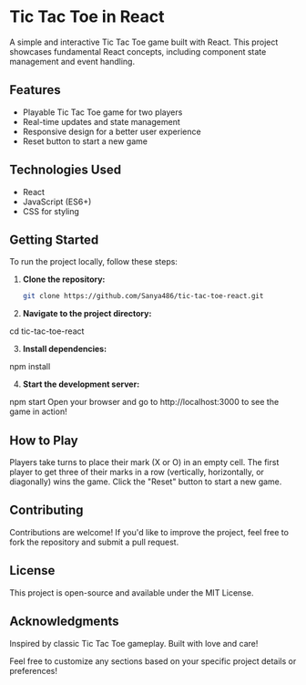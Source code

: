 # Tic Tac Toe in React

A simple and interactive Tic Tac Toe game built with React. This project showcases fundamental React concepts, including component state management and event handling.

## Features

- Playable Tic Tac Toe game for two players
- Real-time updates and state management
- Responsive design for a better user experience
- Reset button to start a new game

## Technologies Used

- React
- JavaScript (ES6+)
- CSS for styling

## Getting Started

To run the project locally, follow these steps:

1. **Clone the repository:**

   ```bash
   git clone https://github.com/Sanya486/tic-tac-toe-react.git
   ```

2. **Navigate to the project directory:**

cd tic-tac-toe-react

3. **Install dependencies:**

npm install 

4. **Start the development server:**

npm start
Open your browser and go to http://localhost:3000 to see the game in action!

## How to Play

Players take turns to place their mark (X or O) in an empty cell.
The first player to get three of their marks in a row (vertically, horizontally, or diagonally) wins the game.
Click the "Reset" button to start a new game.

## Contributing

Contributions are welcome! If you'd like to improve the project, feel free to fork the repository and submit a pull request.

## License

This project is open-source and available under the MIT License.

## Acknowledgments

Inspired by classic Tic Tac Toe gameplay.
Built with love and care!

Feel free to customize any sections based on your specific project details or preferences!

